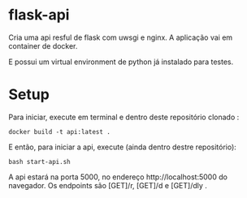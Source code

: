 # flask-api

Cria uma api resful de flask com uwsgi e nginx. A aplicação vai em container de docker. 

E possui um virtual environment de python já instalado para testes. 

# Setup 

Para iniciar, execute em terminal e dentro deste repositório clonado :

```
docker build -t api:latest . 
```

E então, para iniciar a api, execute (ainda dentro destre repositório): 

```
bash start-api.sh
```

A api estará na porta 5000, no endereço http://localhost:5000 do navegador. Os endpoints são [GET]/r, [GET]/d e [GET]/dly .

